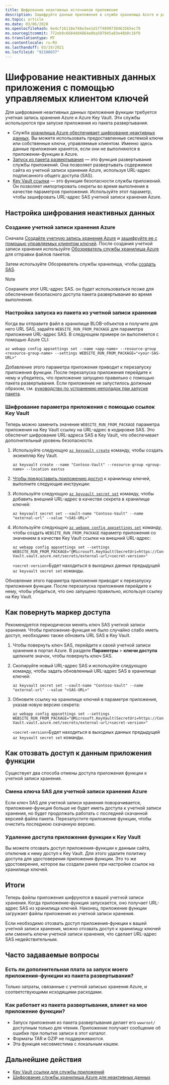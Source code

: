 ```yaml
---
title: Шифрование неактивных источников приложения
description: Зашифруйте данные приложения в службе хранилища Azure и развертывайте их как файл пакета.
ms.topic: article
ms.date: 03/06/2020
ms.openlocfilehash: 6e4cf16118e748e3ee1d1ff4899730463565ec70
ms.sourcegitcommit: 772eb9c6684dd4864e0ba507945a83e48b8c16f0
ms.translationtype: MT
ms.contentlocale: ru-RU
ms.lasthandoff: 03/19/2021
ms.locfileid: "92108037"
---
```

# <a name="encrypt-your-application-data-at-rest-using-customer-managed-keys"></a>Шифрование неактивных данных приложения с помощью управляемых клиентом ключей

Для шифрования неактивных данных приложения функции требуется учетная запись хранения Azure и Azure Key Vault. Эти службы используются при запуске приложения из пакета развертывания.

  - Служба [хранилища Azure обеспечивает шифрование неактивных данных](../storage/common/storage-service-encryption.md). Вы можете использовать предоставленные системой ключи или собственные ключи, управляемые клиентом. Именно здесь данные приложения хранятся, если они не выполняются в приложении-функции в Azure.
  - [Запуск из пакета развертывания](run-functions-from-deployment-package.md) — это функция развертывания службы приложений. Она позволяет развертывать содержимое сайта из учетной записи хранения Azure, используя URL-адрес подписанного общего доступа (SAS).
  - [Key Vault ссылки](../app-service/app-service-key-vault-references.md) — это функция безопасности службы приложений. Он позволяет импортировать секреты во время выполнения в качестве параметров приложения. Используйте этот параметр, чтобы зашифровать URL-адрес SAS учетной записи хранения Azure.

## <a name="set-up-encryption-at-rest"></a>Настройка шифрования неактивных данных

### <a name="create-an-azure-storage-account"></a>Создание учетной записи хранения Azure

Сначала [Создайте учетную запись хранения Azure](../storage/common/storage-account-create.md) и [зашифруйте ее с помощью управляемых клиентом ключей](../storage/common/customer-managed-keys-overview.md). После создания учетной записи хранения используйте [Обозреватель службы хранилища Azure](../vs-azure-tools-storage-manage-with-storage-explorer.md) для отправки файлов пакетов.

Затем используйте Обозреватель службы хранилища, чтобы [создать SAS](../vs-azure-tools-storage-manage-with-storage-explorer.md?tabs=windows#generate-a-sas-in-storage-explorer). 

> [!NOTE]
> Сохраните этот URL-адрес SAS. он будет использоваться позже для обеспечения безопасного доступа пакета развертывания во время выполнения.

### <a name="configure-running-from-a-package-from-your-storage-account"></a>Настройка запуска из пакета из учетной записи хранения
  
Когда вы отправите файл в хранилище BLOB-объектов и получите для него URL SAS, задайте `WEBSITE_RUN_FROM_PACKAGE` для параметра приложения URL-адрес SAS. В следующем примере он выполняется с помощью Azure CLI:

```
az webapp config appsettings set --name <app-name> --resource-group <resource-group-name> --settings WEBSITE_RUN_FROM_PACKAGE="<your-SAS-URL>"
```

Добавление этого параметра приложения приводит к перезапуску приложения функции. После перезапуска приложения перейдите к нему и убедитесь, что приложение запущено правильно с помощью пакета развертывания. Если приложение не запустилось должным образом, см. [руководство по устранению неполадок при запуске пакета](run-functions-from-deployment-package.md#troubleshooting).

### <a name="encrypt-the-application-setting-using-key-vault-references"></a>Шифрование параметра приложения с помощью ссылок Key Vault

Теперь можно заменить значение `WEBSITE_RUN_FROM_PACKAGE` параметра приложения на Key Vault ссылку на URL-адрес в кодировке SAS. Это обеспечит шифрование URL-адреса SAS в Key Vault, что обеспечивает дополнительный уровень безопасности.

1. Используйте следующую [`az keyvault create`](/cli/azure/keyvault#az-keyvault-create) команду, чтобы создать экземпляр Key Vault.       

    ```azurecli    
    az keyvault create --name "Contoso-Vault" --resource-group <group-name> --location eastus    
    ```    

1. [Чтобы предоставить приложению доступ](../app-service/app-service-key-vault-references.md#granting-your-app-access-to-key-vault) к хранилищу ключей, выполните следующие инструкции:

1. Используйте следующую [`az keyvault secret set`](/cli/azure/keyvault/secret#az-keyvault-secret-set) команду, чтобы добавить внешний URL-адрес в качестве секрета в хранилище ключей:   

    ```azurecli    
    az keyvault secret set --vault-name "Contoso-Vault" --name "external-url" --value "<SAS-URL>"    
    ```    

1.  Используйте следующую [`az webapp config appsettings set`](/cli/azure/webapp/config/appsettings#az-webapp-config-appsettings-set) команду, чтобы создать `WEBSITE_RUN_FROM_PACKAGE` параметр приложения со значением в качестве Key Vault ссылки на внешний URL-адрес:

    ```azurecli    
    az webapp config appsettings set --settings WEBSITE_RUN_FROM_PACKAGE="@Microsoft.KeyVault(SecretUri=https://Contoso-Vault.vault.azure.net/secrets/external-url/<secret-version>"    
    ```

    `<secret-version>`Будет находиться в выходных данных предыдущей `az keyvault secret set` команды.

Обновление этого параметра приложения приводит к перезапуску приложения функции. После перезапуска приложения перейдите к нему, чтобы убедиться, что оно запущено правильно, используя ссылку на Key Vault.

## <a name="how-to-rotate-the-access-token"></a>Как повернуть маркер доступа

Рекомендуется периодически менять ключ SAS учетной записи хранения. Чтобы приложение-функция не было случайно слабо иметь доступ, необходимо также обновить URL SAS в Key Vault.

1. Чтобы повернуть ключ SAS, перейдите к своей учетной записи хранения в портал Azure. В разделе **Параметры**  >  **ключи доступа** щелкните значок, чтобы повернуть ключ SAS.

1. Скопируйте новый URL-адрес SAS и используйте следующую команду, чтобы задать обновленный URL-адрес SAS в хранилище ключей:

    ```azurecli    
    az keyvault secret set --vault-name "Contoso-Vault" --name "external-url" --value "<SAS-URL>"    
    ``` 

1. Обновите ссылку на хранилище ключей в параметре приложения, указав новую версию секрета:

    ```azurecli    
    az webapp config appsettings set --settings WEBSITE_RUN_FROM_PACKAGE="@Microsoft.KeyVault(SecretUri=https://Contoso-Vault.vault.azure.net/secrets/external-url/<secret-version>"    
    ```

    `<secret-version>`Будет находиться в выходных данных предыдущей `az keyvault secret set` команды.

## <a name="how-to-revoke-the-function-apps-data-access"></a>Как отозвать доступ к данным приложения функции

Существует два способа отмены доступа приложения функции к учетной записи хранения. 

### <a name="rotate-the-sas-key-for-the-azure-storage-account"></a>Смена ключа SAS для учетной записи хранения Azure

Если ключ SAS для учетной записи хранения поворачивается, приложение-функция больше не будет иметь доступа к учетной записи хранения, но будет продолжать работать с последней скачанной версией файла пакета. Перезапустите приложение функции, чтобы очистить последнюю скачанную версию.

### <a name="remove-the-function-apps-access-to-key-vault"></a>Удаление доступа приложения функции к Key Vault

Вы можете отозвать доступ приложения-функции к данным сайта, отключив к нему доступ к Key Vault. Для этого удалите политику доступа для удостоверения приложения функции. Это то же удостоверение, которое вы создали ранее при настройке ссылок на хранилище ключей.

## <a name="summary"></a>Итоги

Теперь файлы приложения шифруются в вашей учетной записи хранения. Когда приложение-функция запускается, оно получает URL-адрес SAS из хранилища ключей. Наконец, приложение функции загружает файлы приложения из учетной записи хранения. 

Если необходимо отозвать доступ приложения-функции к вашей учетной записи хранения, можно отозвать доступ к хранилищу ключей или сменить ключи учетной записи хранения, что сделает URL-адрес SAS недействительным.

## <a name="frequently-asked-questions"></a>Часто задаваемые вопросы

### <a name="is-there-any-additional-charge-for-running-my-function-app-from-the-deployment-package"></a>Есть ли дополнительная плата за запуск моего приложения-функции из пакета развертывания?

Только затраты, связанные с учетной записью хранения Azure, и соответствующими исходящими расходами.

### <a name="how-does-running-from-the-deployment-package-affect-my-function-app"></a>Как работает из пакета развертывания, влияет на мое приложение функции?

- Запуск приложения из пакета развертывания делает его `wwwroot/` доступным только для чтения. Приложение получает сообщение об ошибке при попытке записи в этот каталог.
- Форматы TAR и GZIP не поддерживаются.
- Эта функция несовместима с локальным кэшем.

## <a name="next-steps"></a>Дальнейшие действия

- [Key Vault ссылки для службы приложений](../app-service/app-service-key-vault-references.md)
- [Шифрование службы хранилища Azure для неактивных данных](../storage/common/storage-service-encryption.md)